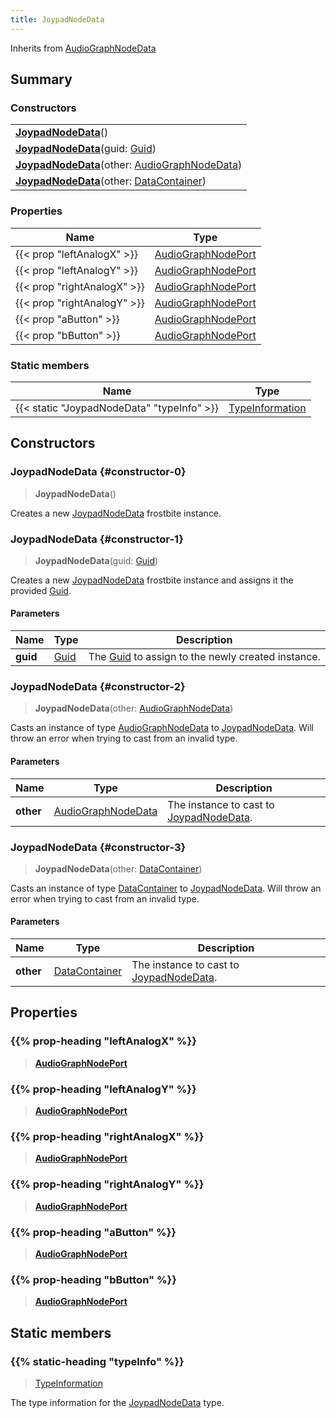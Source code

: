 ```yaml
---
title: JoypadNodeData
---
```


Inherits from 
[AudioGraphNodeData](/vext/ref/fb/audiographnodedata)

## Summary
### Constructors
| |
| ----------- |
| **[JoypadNodeData](#constructor-0)**() |
| **[JoypadNodeData](#constructor-1)**(guid: [Guid](/vext/ref/shared/class/guid)) |
| **[JoypadNodeData](#constructor-2)**(other: [AudioGraphNodeData](/vext/ref/fb/audiographnodedata)) |
| **[JoypadNodeData](#constructor-3)**(other: [DataContainer](/vext/ref/shared/class/datacontainer)) |

### Properties
| Name | Type |
| ---- | ---- |
| {{< prop "leftAnalogX" >}} | [AudioGraphNodePort](/vext/ref/fb/audiographnodeport) |
| {{< prop "leftAnalogY" >}} | [AudioGraphNodePort](/vext/ref/fb/audiographnodeport) |
| {{< prop "rightAnalogX" >}} | [AudioGraphNodePort](/vext/ref/fb/audiographnodeport) |
| {{< prop "rightAnalogY" >}} | [AudioGraphNodePort](/vext/ref/fb/audiographnodeport) |
| {{< prop "aButton" >}} | [AudioGraphNodePort](/vext/ref/fb/audiographnodeport) |
| {{< prop "bButton" >}} | [AudioGraphNodePort](/vext/ref/fb/audiographnodeport) |

### Static members
| Name | Type |
| ---- | ---- |
| {{< static "JoypadNodeData" "typeInfo" >}} | [TypeInformation](/vext/ref/shared/class/typeinformation) |

## Constructors
### JoypadNodeData {#constructor-0}
> **JoypadNodeData**()

Creates a new [JoypadNodeData](/vext/ref/fb/joypadnodedata) frostbite instance.

### JoypadNodeData {#constructor-1}
> **JoypadNodeData**(guid: [Guid](/vext/ref/shared/class/guid))

Creates a new [JoypadNodeData](/vext/ref/fb/joypadnodedata) frostbite instance and assigns it the provided [Guid](/vext/ref/shared/class/guid).

#### Parameters
| Name | Type | Description |
| ---- | ---- | ----------- |
| **guid** | [Guid](/vext/ref/shared/class/guid) | The [Guid](/vext/ref/shared/class/guid) to assign to the newly created instance. |

### JoypadNodeData {#constructor-2}
> **JoypadNodeData**(other: [AudioGraphNodeData](/vext/ref/fb/audiographnodedata))

Casts an instance of type [AudioGraphNodeData](/vext/ref/fb/audiographnodedata) to [JoypadNodeData](/vext/ref/fb/joypadnodedata). Will throw an error when trying to cast from an invalid type.

#### Parameters
| Name | Type | Description |
| ---- | ---- | ----------- |
| **other** | [AudioGraphNodeData](/vext/ref/fb/audiographnodedata) | The instance to cast to [JoypadNodeData](/vext/ref/fb/joypadnodedata). |

### JoypadNodeData {#constructor-3}
> **JoypadNodeData**(other: [DataContainer](/vext/ref/shared/class/datacontainer))

Casts an instance of type [DataContainer](/vext/ref/shared/class/datacontainer) to [JoypadNodeData](/vext/ref/fb/joypadnodedata). Will throw an error when trying to cast from an invalid type.

#### Parameters
| Name | Type | Description |
| ---- | ---- | ----------- |
| **other** | [DataContainer](/vext/ref/shared/class/datacontainer) | The instance to cast to [JoypadNodeData](/vext/ref/fb/joypadnodedata). |

## Properties
### {{% prop-heading "leftAnalogX" %}}
> **[AudioGraphNodePort](/vext/ref/fb/audiographnodeport)**

### {{% prop-heading "leftAnalogY" %}}
> **[AudioGraphNodePort](/vext/ref/fb/audiographnodeport)**

### {{% prop-heading "rightAnalogX" %}}
> **[AudioGraphNodePort](/vext/ref/fb/audiographnodeport)**

### {{% prop-heading "rightAnalogY" %}}
> **[AudioGraphNodePort](/vext/ref/fb/audiographnodeport)**

### {{% prop-heading "aButton" %}}
> **[AudioGraphNodePort](/vext/ref/fb/audiographnodeport)**

### {{% prop-heading "bButton" %}}
> **[AudioGraphNodePort](/vext/ref/fb/audiographnodeport)**

## Static members
### {{% static-heading "typeInfo" %}}
> [TypeInformation](/vext/ref/shared/class/typeinformation)

The type information for the [JoypadNodeData](/vext/ref/fb/joypadnodedata) type.

